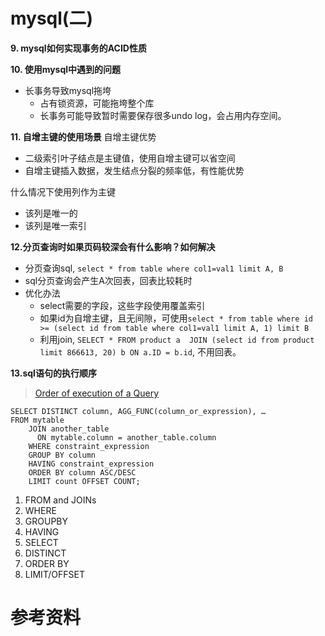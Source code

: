# mysql(二)

**9. mysql如何实现事务的ACID性质**

**10. 使用mysql中遇到的问题**
- 长事务导致mysql拖垮
    - 占有锁资源，可能拖垮整个库 
    - 长事务可能导致暂时需要保存很多undo log，会占用内存空间。

**11. 自增主键的使用场景**
自增主键优势
- 二级索引叶子结点是主键值，使用自增主键可以省空间
- 自增主键插入数据，发生结点分裂的频率低，有性能优势

什么情况下使用列作为主键
- 该列是唯一的
- 该列是唯一索引

**12.分页查询时如果页码较深会有什么影响？如何解决**
- 分页查询sql, `select * from table where col1=val1 limit A, B`
- sql分页查询会产生A次回表，回表比较耗时
- 优化办法
    - select需要的字段，这些字段使用覆盖索引
    - 如果id为自增主键，且无间隙，可使用`select * from table where id >= (select id from table where col1=val1 limit A, 1) limit B`
    - 利用join, `SELECT * FROM product a 
JOIN (select id from product limit 866613, 20) b ON a.ID = b.id`, 不用回表。

**13.sql语句的执行顺序**
> [Order of execution of a Query](https://sqlbolt.com/lesson/select_queries_order_of_execution)
```
SELECT DISTINCT column, AGG_FUNC(column_or_expression), …
FROM mytable
    JOIN another_table
      ON mytable.column = another_table.column
    WHERE constraint_expression
    GROUP BY column
    HAVING constraint_expression
    ORDER BY column ASC/DESC
    LIMIT count OFFSET COUNT;
```
1. FROM and JOINs
2. WHERE
3. GROUPBY
4. HAVING
5. SELECT
6. DISTINCT
7. ORDER BY
8. LIMIT/OFFSET 
# 参考资料
